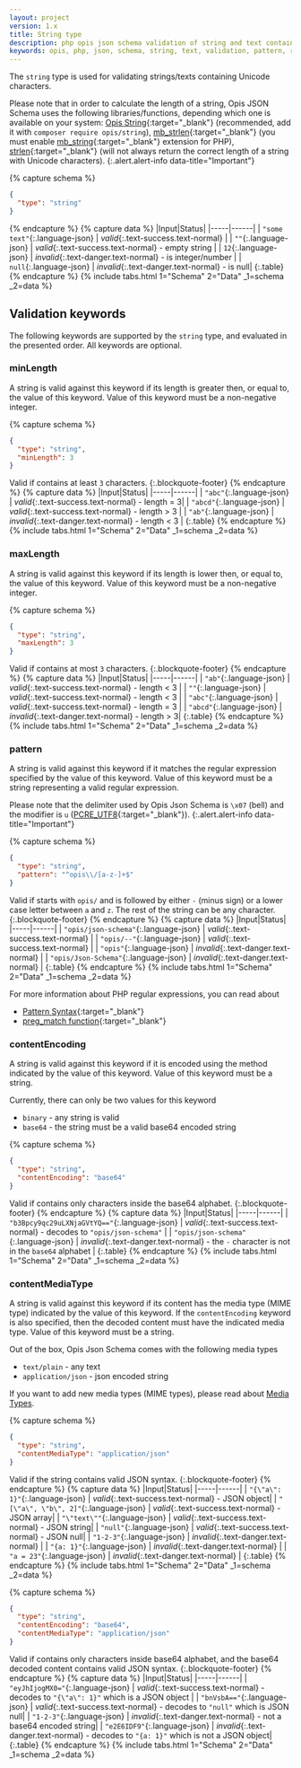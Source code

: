 ```yaml
---
layout: project
version: 1.x
title: String type
description: php opis json schema validation of string and text containing unicode characters
keywords: opis, php, json, schema, string, text, validation, pattern, regex, mime, base64
---
```


The `string` type is used for validating strings/texts containing
Unicode characters.

Please note that in order to calculate the length of a string,
Opis JSON Schema uses the following libraries/functions, 
depending which one is available on your system: 
[Opis String](https://github.com/opis/string){:target="_blank"} 
(recommended, add it with `composer require opis/string`),
[mb_strlen](http://php.net/manual/en/function.mb-strlen.php){:target="_blank"}
(you must enable [mb_string](http://php.net/manual/en/book.mbstring.php){:target="_blank"} extension for PHP),
[strlen](http://php.net/manual/en/function.strlen.php){:target="_blank"} 
(will not always return the correct length of a string with Unicode characters).
{:.alert.alert-info data-title="Important"}

{% capture schema %}
```json
{
  "type": "string"
}
```
{% endcapture %}
{% capture data %}
|Input|Status|
|-----|------|
| `"some text"`{:.language-json} | *valid*{:.text-success.text-normal} |
| `""`{:.language-json} | *valid*{:.text-success.text-normal} - empty string |
| `12`{:.language-json} | *invalid*{:.text-danger.text-normal} - is integer/number |
| `null`{:.language-json} | *invalid*{:.text-danger.text-normal} - is null|
{:.table}
{% endcapture %}
{% include tabs.html 1="Schema" 2="Data" _1=schema _2=data %}

## Validation keywords

The following keywords are supported by the `string` type, and evaluated
in the presented order. All keywords are optional.

### minLength

A string is valid against this keyword if its length is greater then, 
or equal to, the value of this keyword. 
Value of this keyword must be a non-negative integer.

{% capture schema %}
```json
{
  "type": "string",
  "minLength": 3
}
```

Valid if contains at least `3` characters.
{:.blockquote-footer}
{% endcapture %}
{% capture data %}
|Input|Status|
|-----|------|
| `"abc"`{:.language-json} | *valid*{:.text-success.text-normal} - length = 3|
| `"abcd"`{:.language-json} | *valid*{:.text-success.text-normal} - length > 3 |
| `"ab"`{:.language-json} | *invalid*{:.text-danger.text-normal} - length < 3 |
{:.table}
{% endcapture %}
{% include tabs.html 1="Schema" 2="Data" _1=schema _2=data %}

### maxLength

A string is valid against this keyword if its length is lower then, 
or equal to, the value of this keyword. 
Value of this keyword must be a non-negative integer.

{% capture schema %}
```json
{
  "type": "string",
  "maxLength": 3
}
```

Valid if contains at most `3` characters.
{:.blockquote-footer}
{% endcapture %}
{% capture data %}
|Input|Status|
|-----|------|
| `"ab"`{:.language-json} | *valid*{:.text-success.text-normal} - length < 3 |
| `""`{:.language-json} | *valid*{:.text-success.text-normal} - length < 3 |
| `"abc"`{:.language-json} | *valid*{:.text-success.text-normal} - length = 3 |
| `"abcd"`{:.language-json} | *invalid*{:.text-danger.text-normal} - length > 3|
{:.table}
{% endcapture %}
{% include tabs.html 1="Schema" 2="Data" _1=schema _2=data %}

### pattern

A string is valid against this keyword if it matches the regular expression
specified by the value of this keyword.
Value of this keyword must be a string representing a valid regular
expression.

Please note that the delimiter used by Opis Json Schema is `\x07` (bell)
and the modifier is `u` ([PCRE_UTF8](http://php.net/manual/en/reference.pcre.pattern.modifiers.php){:target="_blank"}).
{:.alert.alert-info data-title="Important"}


{% capture schema %}
```json
{
  "type": "string",
  "pattern": "^opis\\/[a-z-]+$"
}
```

Valid if starts with `opis/` and is followed by either `-` (minus sign) or a lower case letter
between `a` and `z`. The rest of the string can be any character.
{:.blockquote-footer}
{% endcapture %}
{% capture data %}
|Input|Status|
|-----|------|
| `"opis/json-schema"`{:.language-json} | *valid*{:.text-success.text-normal} |
| `"opis/--"`{:.language-json} | *valid*{:.text-success.text-normal} |
| `"opis"`{:.language-json} | *invalid*{:.text-danger.text-normal} |
| `"opis/Json-Schema"`{:.language-json} | *invalid*{:.text-danger.text-normal} |
{:.table}
{% endcapture %}
{% include tabs.html 1="Schema" 2="Data" _1=schema _2=data %}

For more information about PHP regular expressions, you can read about
- [Pattern Syntax](http://php.net/manual/en/reference.pcre.pattern.syntax.php){:target="_blank"}
- [preg_match function](http://php.net/manual/en/function.preg-match.php){:target="_blank"}

### contentEncoding

A string is valid against this keyword if it is encoded using the
method indicated by the value of this keyword. 
Value of this keyword must be a string.

Currently, there can only be two values for this keyword
- `binary` - any string is valid
- `base64` - the string must be a valid base64 encoded string

{% capture schema %}
```json
{
  "type": "string",
  "contentEncoding": "base64"
}
```
Valid if contains only characters inside the base64 alphabet.
{:.blockquote-footer}
{% endcapture %}
{% capture data %}
|Input|Status|
|-----|------|
| `"b3Bpcy9qc29uLXNjaGVtYQ=="`{:.language-json} | *valid*{:.text-success.text-normal} - decodes to `"opis/json-schema"` |
| `"opis/json-schema"`{:.language-json} | *invalid*{:.text-danger.text-normal} - the `-` character is not in the `base64` alphabet |
{:.table}
{% endcapture %}
{% include tabs.html 1="Schema" 2="Data" _1=schema _2=data %}


### contentMediaType

A string is valid against this keyword if its content has the media type
(MIME type) indicated by the value of this keyword.
If the `contentEncoding` keyword is also specified, then the decoded content
must have the indicated media type.
Value of this keyword must be a string.

Out of the box, Opis Json Schema comes with the following media types
- `text/plain` - any text
- `application/json` - json encoded string

If you want to add new media types (MIME types), please read about [Media Types](php-media-type.html).

{% capture schema %}
```json
{
  "type": "string",
  "contentMediaType": "application/json"
}
```
Valid if the string contains valid JSON syntax.
{:.blockquote-footer}
{% endcapture %}
{% capture data %}
|Input|Status|
|-----|------|
| `"{\"a\": 1}"`{:.language-json} | *valid*{:.text-success.text-normal} - JSON object|
| `"[\"a\", \"b\", 2]"`{:.language-json} | *valid*{:.text-success.text-normal} - JSON array|
| `"\"text\""`{:.language-json} | *valid*{:.text-success.text-normal} - JSON string|
| `"null"`{:.language-json} | *valid*{:.text-success.text-normal} - JSON null|
| `"1-2-3"`{:.language-json} | *invalid*{:.text-danger.text-normal} |
| `"{a: 1}"`{:.language-json} | *invalid*{:.text-danger.text-normal} |
| `"a = 23"`{:.language-json} | *invalid*{:.text-danger.text-normal} |
{:.table}
{% endcapture %}
{% include tabs.html 1="Schema" 2="Data" _1=schema _2=data %}


{% capture schema %}
```json
{
  "type": "string",
  "contentEncoding": "base64",
  "contentMediaType": "application/json"
}
```
Valid if contains only characters inside base64 alphabet, and the base64 decoded
content contains valid JSON syntax.
{:.blockquote-footer}
{% endcapture %}
{% capture data %}
|Input|Status|
|-----|------|
| `"eyJhIjogMX0="`{:.language-json} | *valid*{:.text-success.text-normal} - decodes to `"{\"a\": 1}"` which is a JSON object |
| `"bnVsbA=="`{:.language-json} | *valid*{:.text-success.text-normal} - decodes to `"null"` which is JSON null|
| `"1-2-3"`{:.language-json} | *invalid*{:.text-danger.text-normal} - not a base64 encoded string|
| `"e2E6IDF9"`{:.language-json} | *invalid*{:.text-danger.text-normal} - decodes to `"{a: 1}"` which is not a JSON object|
{:.table}
{% endcapture %}
{% include tabs.html 1="Schema" 2="Data" _1=schema _2=data %}

